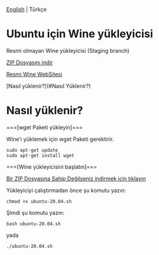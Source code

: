 [English](https://github.com/OverdueWeevil2/Wine-Installer-for-Ubuntu/blob/main/README.md) | Türkçe
# Ubuntu için Wine yükleyicisi
Resmi olmayan Wine yükleyicisi (Staging branch)

[ZIP Dosyasını indir](https://github.com/OverdueWeevil2/Deneme/archive/main.zip)

[Resmi Wine WebSitesi](https://winehq.org)

[Nasıl yüklenir?](#Nasıl Yüklenir?)

# Nasıl yüklenir?
===[wget Paketi yükleyin]===

Wine'ı yüklemek için wget Paketi gerektirir.

    sudo apt-get update
    sudo apt-get install wget
    
===[Wine yükleyicisini başlatın]===

[Bir ZIP Dosyasına Sahip Değilseniz indirmek için tıklayın](https://github.com/OverdueWeevil2/Deneme/archive/main.zip)

Yükleyiciyi çalıştırmadan önce şu komutu yazın:

    chmod +x ubuntu-20.04.sh
Şimdi şu komutu yazın:

    bash ubuntu-20.04.sh
yada

    ./ubuntu-20.04.sh
